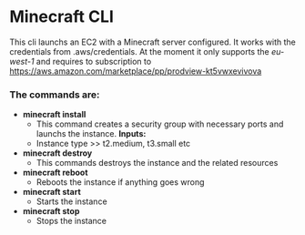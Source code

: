 # Minecraft CLI
This cli launchs an EC2 with a Minecraft server configured. It works with the credentials from .aws/credentials. At the moment it only supports the _eu-west-1_ and requires to subscription to https://aws.amazon.com/marketplace/pp/prodview-kt5vwxevivova

### The commands are:
* **minecraft install**
   - This command creates a security group with necessary ports and launchs the instance.
     **Inputs:**
    - Instance type >> t2.medium, t3.small etc
* **minecraft destroy**
    - This commands destroys the instance and the related resources
* **minecraft reboot**
    - Reboots the instance if anything goes wrong
* **minecraft start**
    - Starts the instance
* **minecraft stop**
    - Stops the instance
